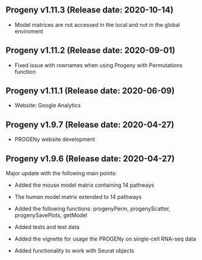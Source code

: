 ## Progeny v1.11.3 (Release date: 2020-10-14)

* Model matrices are not accessed in the local and not in the global enviroment

## Progeny v1.11.2 (Release date: 2020-09-01)

* Fixed issue with rownames when using Progeny with Permutations function

## Progeny v1.11.1 (Release date: 2020-06-09)

* Website: Google Analytics 

## Progeny v1.9.7 (Release date: 2020-04-27)

* PROGENy website development

## Progeny v1.9.6 (Release date: 2020-04-27) 

Major update with the following main points:

* Added the mouse model matrix containing 14 pathways

* The human model matrix extended to 14 pathways

* Added the following functions: progenyPerm, progenyScatter, progenySavePlots, 
getModel

* Added tests and test data

* Added the vignette for usage the PROGENy on single-cell RNA-seq data

* Added functionality to work with Seurat objects



